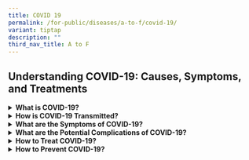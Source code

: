 ```yaml
---
title: COVID 19
permalink: /for-public/diseases/a-to-f/covid-19/
variant: tiptap
description: ""
third_nav_title: A to F
---
```

<h2>Understanding COVID-19: Causes, Symptoms, and Treatments</h2>
<p></p>
<div data-type="detailGroup" class="isomer-accordion isomer-accordion-white">
<details class="isomer-details">
<summary><strong>What is COVID-19?</strong>
</summary>
<div data-type="detailsContent" class="isomer-details-content">
<p>COVID-19 is a disease caused by the SARS-CoV-2 virus that emerged in late
2019 and quickly spread across the world. It was declared a global pandemic
on 11 March 2020 by the World Health Organization (WHO). In May 2023, WHO
declared that COVID-19 is no longer a public health emergency of international
concern. However, the virus continues to circulate in communities and remains
a global health risk.</p>
</div>
</details>
<details class="isomer-details">
<summary><strong>How is COVID-19 Transmitted?</strong>
</summary>
<div data-type="detailsContent" class="isomer-details-content">
<p>COVID-19 spreads mainly through the respiratory droplets or particles
released when an infected person coughs, sneezes, talks or sings. Other
people can breathe in these droplets and particles, or these droplets and
particles can land on others’ eyes, nose, or mouth.</p>
<p>The virus can also be spread indirectly when a person touches a contaminated
surface (e.g. doorknob, utensils) then touches his or her eyes, nose or
mouth.</p>
<p>The incubation period of COVID-19 is about 1 to 14 days and can vary across
variants.</p>
</div>
</details>
<details class="isomer-details">
<summary><strong>What are the Symptoms of COVID-19?</strong>
</summary>
<div data-type="detailsContent" class="isomer-details-content">
<p>Symptoms of COVID-19 can vary in severity from asymptomatic to:</p>
<ul>
<li>
<p>Fever</p>
</li>
<li>
<p>Chills</p>
</li>
<li>
<p>Sore throat</p>
</li>
<li>
<p>Cough</p>
</li>
<li>
<p>Runny nose</p>
</li>
<li>
<p>Headache</p>
</li>
<li>
<p>Loss of taste or smell</p>
</li>
<li>
<p>Fatigue</p>
</li>
<li>
<p>Myalgia</p>
</li>
<li>
<p>Nausea, vomiting</p>
</li>
<li>
<p>Diarrhoea</p>
</li>
</ul>
</div>
</details>
<details class="isomer-details">
<summary><strong>What are the Potential Complications of COVID-19?</strong>
</summary>
<div data-type="detailsContent" class="isomer-details-content">
<p>COVID-19 can potentially lead to complications such as shortness of breath
due to pneumonia and respiratory failure, as well as other severe conditions,
potentially leading to death.</p>
<p>The groups most likely to develop severe disease are:</p>
<ul>
<li>
<p>persons aged 60 years or older;</p>
</li>
<li>
<p>pregnant women;</p>
</li>
<li>
<p>persons who are immunocompromised or have underlying medical conditions
such as obesity, diabetes, heart, lung or renal disease.</p>
</li>
</ul>
<p>Some individuals may experience long-term effects from COVID-19 infection,
known as “long COVID-19”, where symptoms last for weeks or months. This
condition can affect people of all ages, including those who initially
had mild symptoms. Symptoms and condition can range from mild to severe
and may relapse over time. Most common symptoms include fatigue, breathlessness,
and cognitive dysfunction.</p>
</div>
</details>
<details class="isomer-details">
<summary><strong>How to Treat COVID-19?</strong>
</summary>
<div data-type="detailsContent" class="isomer-details-content">
<p>COVID-19 is usually a self-limiting illness and symptoms can be managed
at home or in the outpatient setting.</p>
<p>Medical treatment of COVID-19 is mostly supportive although antivirals
medication may be prescribed by doctors where appropriate, such as for
case with severe disease or at high risk of severe COVID-19.</p>
</div>
</details>
<details class="isomer-details">
<summary><strong>How to Prevent COVID-19?</strong>
</summary>
<div data-type="detailsContent" class="isomer-details-content">
<p><strong>General advice for prevention of COVID-19</strong>
</p>
<ul>
<li>
<p>Stay up-to-date with COVID-19 vaccinations (see details below)</p>
</li>
<li>
<p>Perform standard hygiene measures such as:</p>
<ul>
<li>
<p>frequent hand hygiene (especially before eating or handling food)</p>
</li>
<li>
<p>regular cleaning of high-touch surfaces and shared spaces (e.g. door handles,
countertops, kitchens, toilets)</p>
</li>
<li>
<p>avoid touching eyes, nose or mouth</p>
</li>
</ul>
</li>
<li>
<p>Wear a mask in crowded places, especially in indoor settings</p>
</li>
<li>
<p>If you are feeling unwell or experiencing respiratory symptoms:</p>
<ul>
<li>
<p>avoid close contact with others and self-isolate, if possible.</p>
</li>
<li>
<p>wear a mask.</p>
</li>
<li>
<p>if you need to go out, exercise social responsibility by avoiding crowded
places, vulnerable settings (e.g. hospitals, aged care facilities), and
contact with vulnerable persons (e.g. elderly).</p>
</li>
</ul>
</li>
</ul>
<p>Persons who are part of the high-risk groups should take greater care
to avoid exposure to COVID-19 virus. They are especially encouraged to
be up-to-date on with COVID-19 vaccination, and seek medical attention
promptly if feeling unwell.</p>
<p><strong>Vaccination</strong>
</p>
<p>Vaccination remains our first line of defence against COVID-19 infection.
Our high vaccination rates has been pivotal in enabling us to weather past
waves of COVID-19 infections, build up our societal resilience, and protect
our healthcare system.</p>
<p>The following vaccines are available under the National Vaccination Programme
(NVP):</p>
<table style="minWidth: 50px">
<colgroup>
<col>
<col>
</colgroup>
<tbody>
<tr>
<th rowspan="1" colspan="1">
<p><strong>Vaccines</strong>
</p>
</th>
<th rowspan="1" colspan="1">
<p><strong>Age</strong>
</p>
</th>
</tr>
<tr>
<td rowspan="1" colspan="1">
<p>Pfizer-BioNTech/Comirnaty (mRNA vaccine)</p>
</td>
<td rowspan="1" colspan="1">
<p>6 months and above</p>
</td>
</tr>
<tr>
<td rowspan="1" colspan="1">
<p>Moderna/Spikevax (mRNA vaccine)</p>
</td>
<td rowspan="1" colspan="1">
<p>6 months and above</p>
</td>
</tr>
<tr>
<td rowspan="1" colspan="1">
<p>Novavax/Nuvaxovid</p>
</td>
<td rowspan="1" colspan="1">
<p>12 years and above</p>
</td>
</tr>
</tbody>
</table>
<p>Unvaccinated individuals who are receiving COVID-19 vaccination in 2024/2025
should receive:</p>
<ol>
<li>
<p>ages 6 months to 4 years: Two vaccine doses, eight weeks apart; and</p>
</li>
<li>
<p>ages 5 years and older: One vaccine dose</p>
</li>
</ol>
<p>Vaccinated individuals aged 6 months and above who are receiving an additional
dose of COVID-19 vaccination in 2024/2025, should receive it at an interval
of around one year (and at least five months) from the last vaccine dose.
<br>
<br>Vaccination is <strong>free</strong> under the National Vaccination Programme
(NVP) for all Singapore Citizens, Permanent Residents, Long Term Pass Holders
and certain Short Term Pass holders.</p>
</div>
</details>
</div>
<p></p>